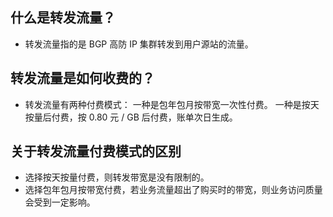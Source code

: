 ## 什么是转发流量？
- 转发流量指的是 BGP 高防 IP 集群转发到用户源站的流量。

## 转发流量是如何收费的？
- 转发流量有两种付费模式：
一种是包年包月按带宽一次性付费。
一种是按天按量后付费，按 0.80 元 / GB 后付费，账单次日生成。

## 关于转发流量付费模式的区别
- 选择按天按量付费，则转发带宽是没有限制的。
- 选择包年包月按带宽付费，若业务流量超出了购买时的带宽，则业务访问质量会受到一定影响。